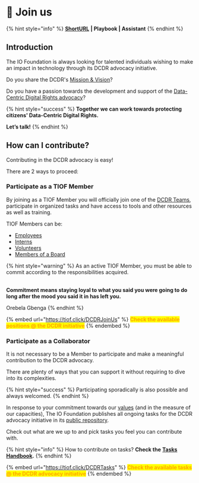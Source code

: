 # 🖖 Join us

{% hint style="info" %}
[**ShortURL**](https://tiof.click/DCDRJoinUs) **| Playbook | Assistant**
{% endhint %}

## Introduction

The IO Foundation is always looking for talented individuals wishing to make an impact in technology through its DCDR advocacy initiative.

Do you share the DCDR's [Mission & Vision](../#mission-and-vision)?

Do you have a passion towards the development and support of the [Data-Centric Digital Rights advocacy](https://tiof.click/DCDRAdvocacy)?

{% hint style="success" %}
**Together we can work towards protecting citizens' Data-Centric Digital Rights.**

**Let’s talk!**
{% endhint %}

## How can I contribute?

Contributing in the DCDR advocacy is easy!

There are 2 ways to proceed:

### Participate as a TIOF Member

By joining as a TIOF Member you will officially join one of the [DCDR Teams](../institutional/structures/teams.md), participate in organized tasks and have access to tools and other resources as well as training.

TIOF Members can be:

* [Employees](https://tiof.click/TIOFOrgChartDocs#employees)
* [Interns](https://tiof.click/TIOFOrgChartDocs#interns)
* [Volunteers](https://tiof.click/TIOFOrgChartDocs#volunteers)
* [Members of a Board](https://tiof.click/TIOFOrgChartDocs#members-of-a-board)

{% hint style="warning" %}
As an active TIOF Member, you must be able to commit according to the responsibilities acquired.

\
**Commitment means staying loyal to what you said you were going to do long after the mood you said it in has left you.**

Orebela Gbenga
{% endhint %}

{% embed url="https://tiof.click/DCDRJoinUs" %}
<mark style="color:orange;">**Check the available positions @ the DCDR initiative**</mark>
{% endembed %}

### Participate as a Collaborator

It is not necessary to be a Member to participate and make a meaningful contribution to the DCDR advocacy.

There are plenty of ways that you can support it without requiring to dive into its complexities.

{% hint style="success" %}
Participating sporadically is also possible and always welcomed.
{% endhint %}

In response to your commitment towards our [values](https://tiof.click/TIOFValues) (and in the measure of our capacities), The IO Foundation publishes all ongoing tasks for the DCDR advocacy initiative in its [public repository](https://tiof.click/DCDRRepo).

Check out what are we up to and pick tasks you feel you can contribute with.

{% hint style="info" %}
How to contribute on tasks? **Check the** [**Tasks Handbook**](../operations/handbooks/tasks.md)**.**
{% endhint %}

{% embed url="https://tiof.click/DCDRTasks" %}
<mark style="color:orange;">**Check the available tasks @ the DCDR advocacy initiative**</mark>
{% endembed %}
